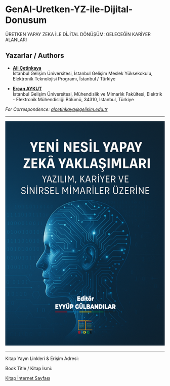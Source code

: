 # GenAI-Uretken-YZ-ile-Dijital-Donusum

ÜRETKEN YAPAY ZEKA İLE DİJİTAL DÖNÜŞÜM: GELECEĞİN KARİYER ALANLARI

## Yazarlar / Authors

- [**Ali Çetinkaya**](https://scholar.google.com.tr/citations?user=XSEW-NcAAAAJ)    
  İstanbul Gelişim Üniversitesi, İstanbul Gelişim Meslek Yüksekokulu, Elektronik Teknolojisi Programı, İstanbul / Türkiye

- [**Ercan AYKUT**](https://scholar.google.com/citations?hl=tr&user=RgLwcksAAAAJ)    
  İstanbul Gelişim Üniversitesi, Mühendislik ve Mimarlık Fakültesi, Elektrik - Elektronik Mühendisliği Bölümü, 34310, İstanbul, Türkiye

*For Correspondence: alcetinkaya@gelisim.edu.tr*

---

![AlternatifMetin](https://github.com/acetinkaya/GenAI-Uretken-YZ-ile-Dijital-Donusum/blob/main/Kitap.png)

---

Kitap Yayın Linkleri & Erişim Adresi:

Book Title / Kitap İsmi: 

[Kitap İnternet Sayfası](https://www.bidgeyayinlari.com.tr/yayinlar-2/)
